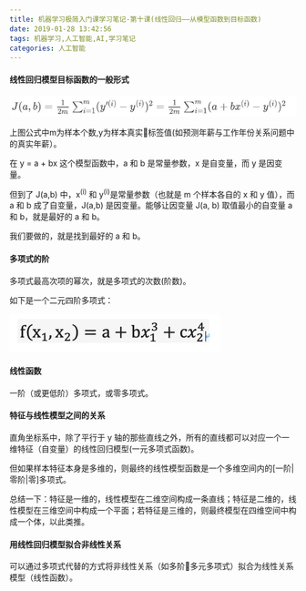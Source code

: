 ```yaml
---
title: 机器学习极简入门课学习笔记-第十课(线性回归——从模型函数到目标函数)
date: 2019-01-28 13:42:56
tags: 机器学习,人工智能,AI,学习笔记
categories: 人工智能
---
```


#### 线性回归模型目标函数的一般形式
![](../assets/images/006tNc79gy1fzmb3efunij30m401nq31.jpg)

上图公式中m为样本个数,y为样本真实标签值(如预测年薪与工作年份关系问题中的真实年薪）。

在 y = a + bx 这个模型函数中，a 和 b 是常量参数，x 是自变量，而 y 是因变量。

但到了 J(a,b) 中，x<sup>(i)</sup> 和 y<sup>(i)</sup>是常量参数（也就是 m 个样本各自的 x 和 y 值），而 a 和 b 成了自变量，J(a,b) 是因变量。能够让因变量 J(a, b) 取值最小的自变量 a 和 b，就是最好的 a 和 b。

我们要做的，就是找到最好的 a 和 b。

#### 多项式的阶
多项式最高次项的幂次，就是多项式的次数(阶数)。

如下是一个二元四阶多项式：

![](../assets/images/006tNc79ly1fzma4k26rnj30ab01w748.jpg)

#### 线性函数
一阶（或更低阶）多项式，或零多项式。


#### 特征与线性模型之间的关系
直角坐标系中，除了平行于 y 轴的那些直线之外，所有的直线都可以对应一个一维特征（自变量）的线性回归模型(一元多项式函数)。

但如果样本特征本身是多维的，则最终的线性模型函数是一个多维空间内的[一阶|零阶|零]多项式。

总结一下：特征是一维的，线性模型在二维空间构成一条直线；特征是二维的，线性模型在三维空间中构成一个平面；若特征是三维的，则最终模型在四维空间中构成一个体，以此类推。

#### 用线性回归模型拟合非线性关系
可以通过多项式代替的方式将非线性关系（如多阶多元多项式）拟合为线性关系模型（线性函数）。

